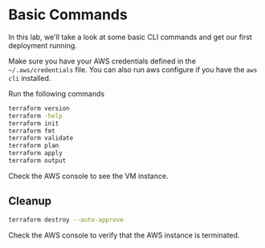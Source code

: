 # Basic Commands

In this lab, we'll take a look at some basic CLI commands and get our first deployment running.

Make sure you have your AWS credentials defined in the `~/.aws/credentials` file. You can also run aws configure if you have the `aws cli` installed.

Run the following commands
```bash
terraform version
terraform -help
terraform init
terraform fmt
terraform validate
terraform plan
terraform apply
terraform output
```

Check the AWS console to see the VM instance.

## Cleanup

```bash
terraform destroy --auto-approve
```

Check the AWS console to verify that the AWS instance is terminated.